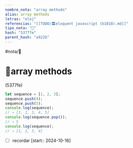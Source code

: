 ```yaml
---
nombre_nota: "array methods"
alias: array methods
letras: "eloj"
referencias: "[[TODO/🏛️eloquent javascript (b1018).md]]"
tipo_nota: "📑"
hash: "5377fe"
parent_hash: "a922b"
---
```


#nota/📑

# 📑array methods
<div class="hash">(5377fe)</div>

```javascript
let sequence = [1, 2, 3];
sequence.push(4);
sequence.push(5);
console.log(sequence);
// → [1, 2, 3, 4, 5]
console.log(sequence.pop());
// → 5
console.log(sequence);
// → [1, 2, 3, 4]
```


- [ ] recordar  [start:: 2024-10-16]
